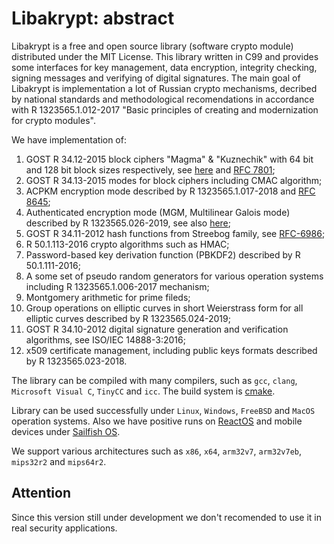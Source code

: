 # Libakrypt: abstract

Libakrypt is a free and open source library (software crypto module) distributed under
the MIT License. This library written in C99 and provides some interfaces for
key management, data encryption, integrity checking, signing messages and verifying
of digital signatures. The main goal of Libakrypt is implementation a lot of Russian
crypto mechanisms, decribed by national standards and methodological recomendations
in accordance with R 1323565.1.012-2017
"Basic principles of creating and modernization for crypto modules".

We have implementation of:

 1. GOST R 34.12-2015 block ciphers "Magma" & "Kuznechik" with 64 bit and 128 bit block sizes respectively,
  see [here](https://datatracker.ietf.org/doc/draft-dolmatov-magma/) and [RFC 7801](https://tools.ietf.org/html/rfc7801);
 2. GOST R 34.13-2015 modes for block ciphers including CMAC algorithm;
 3. ACPKM encryption mode described by R 1323565.1.017-2018 and [RFC 8645](https://tools.ietf.org/html/rfc8645);
 4. Authenticated encryption mode (MGM, Multilinear Galois mode) described by R 1323565.026-2019,
 see also [here](https://datatracker.ietf.org/doc/draft-smyshlyaev-mgm/);
 5. GOST R 34.11-2012 hash functions from Streebog family, see [RFC-6986](https://tools.ietf.org/html/rfc6986);
 6. R 50.1.113-2016 crypto algorithms such as HMAC;
 7. Password-based key derivation function (PBKDF2) described by R 50.1.111-2016;
 8. A some set of pseudo random generators for various operation systems including R 1323565.1.006-2017 mechanism;
 9. Montgomery arithmetic for prime fileds;
10. Group operations on elliptic curves in short Weierstrass form for all elliptic curves
    described by R 1323565.024-2019;
11. GOST R 34.10-2012 digital signature generation and verification algorithms, see ISO/IEC 14888-3:2016;
12. x509 certificate management, including public keys formats described by R 1323565.023-2018.

The library can be compiled with many compilers,
such as `gcc`, `clang`, `Microsoft Visual C`, `TinyCC` and `icc`.
The build system is [cmake](https://cmake.org/).

Library can be used successfully under `Linux`, `Windows`, `FreeBSD` and `MacOS` operation systems.
Also we have positive runs on [ReactOS](https://reactos.org) and mobile devices under [Sailfish OS](https://sailfishos.org/).

We support various architectures such as `x86`, `x64`, `arm32v7`, `arm32v7eb`, `mips32r2` and `mips64r2`.

## Attention

Since this version still under development we don't recomended to use it
in real security applications.
